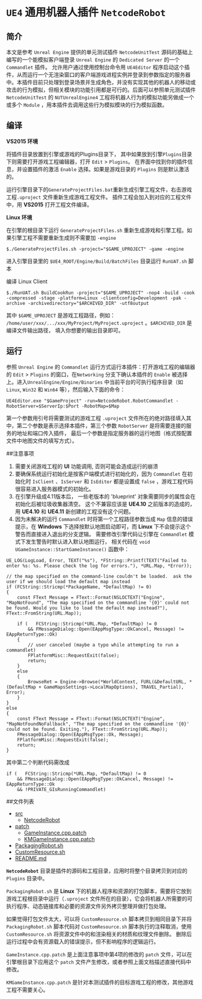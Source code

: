 # `UE4` 通用机器人插件 `NetcodeRobot`

## 简介

本文是参考 `Unreal Engine` 提供的单元测试插件 `NetcodeUnitTest` 源码的基础上编写的一个能模拟客户端登录 `Unreal Engine` 的 `Dedicated Server` 的一个 `Commandlet` 插件。 允许用户通过使用控制台命令用 `UE4Editor`  程序启动这个插件，从而运行一个无渲染窗口的客户端游戏进程实例并登录到参数指定的服务器中。本插件目前只处理到登录场景并生成角色，并没有实现其他的机器人的移动或攻击的行为模拟，但相关模块的功能引用都是可行的。后面可以参照单元测试插件 `NetcodeUnitTest` 的 `NUTUnrealEngine4` 工程将机器人行为的模拟功能另做成一个或多个 `Module` ，用本插件去调用这些行为模拟模块的行为模拟函数。

## 编译

**VS2015 环境** 

将插件目录放置到引擎或游戏的Plugins目录下， 其中如果放到引擎`Plugins`目录下则需要打开游戏工程编辑器，打开 `Edit` > `Plugins`。 在界面中找到你的插件信息，并设置插件的激活 `Enable` 选择。如果是游戏目录的 `Plugins` 则是默认激活的。

运行引擎目录下的`GenerateProjectFiles.bat`重新生成引擎工程文件，右击游戏工程`.uproject` 文件重新生成游戏工程文件。 插件工程会加入到对应的工程文件中，用 **VS2015** 打开工程文件编译。

**Linux 环境**

在引擎的根目录下运行 `GenerateProjectFiles.sh` 重新生成游戏和引擎工程。如果引擎工程不需要重新生成则不需要加 `-engine`

	$./GenerateProjectFiles.sh -project="$GAME_UPROJECT" -game -engine

进入引擎目录里的 `$UE4_ROOT/Engine/Build/BatchFiles` 目录运行 `RunUAT.sh` 脚本

编译 Linux Client

	$./RunUAT.sh BuildCookRun -project="$GAME_UPROJECT" -nop4 -build -cook -compressed -stage -platform=Linux -clientconfig=Development -pak -archive -archivedirectory="$ARCHIVED_DIR" -utf8output


其中 `$GAME_UPROJECT` 是游戏工程路径，例如： `/home/user/xxx/.../xxx/MyProject/MyProject.uproject` 。`$ARCHIVED_DIR` 是编译文件输出路径， 填入你想要的输出目录即可。

## 运行

参照 `Unreal Engine` 的 `Commandlet` 运行方式运行本插件：打开游戏工程的编辑器的 `Edit` > `Plugins` 的窗口，在`Networking` 分支下确认本插件的 `Enable` 被选择上。进入`UnrealEngine/Engine/Binaries` 中当前平台的可执行程序目录（如 `Linux`, `Win32` 和 `Win64` 等），然后输入下面的命令：

	UE4Editor.exe "$GameProject" -run=NetcodeRobot.RobotCommandlet -RobotServer=$ServerIp:$Port -RobotMap=$Map

第一个参数用引号将需要测试的游戏工程 `.uproject` 文件所在的绝对路径填入其中，第二个参数是表示选择本插件，第三个参数 `RobotServer` 是将需要连接的服务的地址和端口传入插件， 最后一个参数是指定服务器的运行地图（格式按配置文件中地图文件的填写方式）。

##注意事项

1. 需要关闭游戏工程的 **UI** 功能调用,  否则可能会造成运行的崩溃
2. 要确保系统运行初始化是按客户端模式进行初始化的，因为 `Commandlet` 在初始化时 `IsClient` 、`IsServer` 和 `IsEditor` 都是设置成 `false` ，游戏工程代码很容易进入服务器模式的初始化。
3. 在引擎升级成4.11版本后， 一些老版本的 'blueprint' 对象需要同步的属性会在初始化后被垃圾收集器清空。 这个不兼容应该是 **UE4.10** 之前版本的造成的，用 **UE4.10** 和 **UE4.11** 新创建的工程没有这个问题。
4. 因为未解决的运行 `Commandlet` 时将第一个工程路径参数当成 `Map` 信息的错误提示，在 **Windows** 下选择按默认地图启动即可，而 **Linux** 下不会提示这个警告而直接进入退出的分支逻辑。 需要修改引擎代码让引擎在 `Commandlet` 模式下发生警告时默认进入默认地图运行， 相关代码在 `void UGameInstance::StartGameInstance()` 函数中：

```
UE_LOG(LogLoad, Error, TEXT("%s"), *FString::Printf(TEXT("Failed to enter %s: %s. Please check the log for errors."), *URL.Map, *Error));

// the map specified on the command-line couldn't be loaded.  ask the user if we should load the default map instead
if (FCString::Stricmp(*PackageName, *DefaultMap) != 0)
{
	const FText Message = FText::Format(NSLOCTEXT("Engine", "MapNotFound", "The map specified on the commandline '{0}' could not be found. Would you like to load the default map instead?"), FText::FromString(URL.Map));

	if (   FCString::Stricmp(*URL.Map, *DefaultMap) != 0  
		&& FMessageDialog::Open(EAppMsgType::OkCancel, Message) != EAppReturnType::Ok)
	{
		// user canceled (maybe a typo while attempting to run a commandlet)
		FPlatformMisc::RequestExit(false);
		return;
	}
	else
	{
		BrowseRet = Engine->Browse(*WorldContext, FURL(&DefaultURL, *(DefaultMap + GameMapsSettings->LocalMapOptions), TRAVEL_Partial), Error);
	}
}
else
{
	const FText Message = FText::Format(NSLOCTEXT("Engine", "MapNotFoundNoFallback", "The map specified on the commandline '{0}' could not be found. Exiting."), FText::FromString(URL.Map));
	FMessageDialog::Open(EAppMsgType::Ok, Message);
	FPlatformMisc::RequestExit(false);
	return;
}
```

其中第二个判断代码需改成


	if (   FCString::Stricmp(*URL.Map, *DefaultMap) != 0  
		&& FMessageDialog::Open(EAppMsgType::OkCancel, Message) != EAppReturnType::Ok
		&& !PRIVATE_GIsRunningCommandlet)

##文件列表

- [src]()
	- [NetcodeRobot]()
- [patch]() 
	- [GameInstance.cpp.patch]()
	- [KMGameInstance.cpp.patch]()
- [PackagingRobot.sh]()
- [CustomResource.sh]()
- [README.md]()

**`NetcodeRobot`** 目录是插件的源码和工程目录，应用时将整个目录拷贝到对应的 `Plugins` 目录中。

`PackagingRobot.sh` 是 **Linux** 下的机器人程序和资源的打包脚本，需要将它放到游戏工程根目录中运行（`.uproject` 文件所在的目录），它会将机器人所需要的可执行程序、动态链接库和必要的资源文件另外拷贝整理并做打包处理。

如果觉得打包文件太大，可以将 `CustomResource.sh` 脚本拷贝到相同目录下并将 `PackagingRobot.sh` 脚本代码对 `CustomResource.sh` 脚本执行的注释取消，使用 `CustomResource.sh` 将资源文件中的和渲染相关的材质和纹理文件删除。 删除后运行过程中会有资源载入的错误提示，但不影响程序的逻辑运行。

`GameInstance.cpp.patch` 是上面注意事项中第4项的修改的 `patch` 文件，可以在引擎根目录下应用这个 `patch` 文件产生修改，或者参照上面文档描述直接代码中修改。

`KMGameInstance.cpp.patch` 是针对本测试插件的目标游戏工程的修改，其他游戏工程不需要关心。
